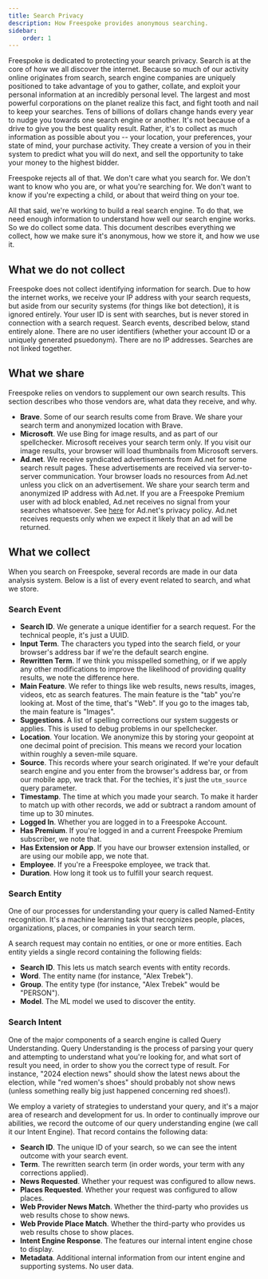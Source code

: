 ```yaml
---
title: Search Privacy
description: How Freespoke provides anonymous searching.
sidebar:
    order: 1
---
```


Freespoke is dedicated to protecting your search privacy. Search is at the core of how we all discover the internet. Because so much of our activity online originates from search, search engine companies are uniquely positioned to take advantage of you to gather, collate, and exploit your personal information at an incredibly personal level. The largest and most powerful corporations on the planet realize this fact, and fight tooth and nail to keep your searches. Tens of billions of dollars change hands every year to nudge you towards one search engine or another. It's not because of a drive to give you the best quality result. Rather, it's to collect as much information as possible about you -- your location, your preferences, your state of mind, your purchase activity. They create a version of you in their system to predict what you will do next, and sell the opportunity to take your money to the highest bidder.

Freespoke rejects all of that. We don't care what you search for. We don't want to know who you are, or what you're searching for. We don't want to know if you're expecting a child, or about that weird thing on your toe.

All that said, we're working to build a real search engine. To do that, we need enough information to understand how well our search engine works. So we do collect some data. This document describes everything we collect, how we make sure it's anonymous, how we store it, and how we use it.

## What we do not collect

Freespoke does not collect identifying information for search. Due to how the internet works, we receive your IP address with your search requests, but aside from our security systems (for things like bot detection), it is ignored entirely. Your user ID is sent with searches, but is never stored in connection with a search request. Search events, described below, stand entirely alone. There are no user identifiers (whether your account ID or a uniquely generated psuedonym). There are no IP addresses. Searches are not linked together.

## What we share

Freespoke relies on vendors to supplement our own search results. This section describes who those vendors are, what data they receive, and why.

- **Brave**. Some of our search results come from Brave. We share your search term and anonymized location with Brave.
- **Microsoft**. We use Bing for image results, and as part of our spellchecker. Microsoft receives your search term only. If you visit our image results, your browser will load thumbnails from Microsoft servers.
- **Ad.net**. We receive syndicated advertisements from Ad.net for some search result pages. These advertisements are received via server-to-server communication. Your browser loads no resources from Ad.net unless you click on an advertisement. We share your search term and anonymized IP address with Ad.net. If you are a Freespoke Premium user with ad block enabled, Ad.net receives no signal from your searches whatsoever. See [here](https://www.ad.net/privacy-policy/) for Ad.net's privacy policy. Ad.net receives requests only when we expect it likely that an ad will be returned.

## What we collect

When you search on Freespoke, several records are made in our data analysis system. Below is a list of every event related to search, and what we store.

### Search Event

- **Search ID**. We generate a unique identifier for a search request. For the technical people, it's just a UUID.
- **Input Term**. The characters you typed into the search field, or your browser's address bar if we're the default search engine.
- **Rewritten Term**. If we think you misspelled something, or if we apply any other modifications to improve the likelihood of providing quality results, we note the difference here.
- **Main Feature**. We refer to things like web results, news results, images, videos, etc as search features. The main feature is the "tab" you're looking at. Most of the time, that's "Web". If you go to the images tab, the main feature is "Images".
- **Suggestions**. A list of spelling corrections our system suggests or applies. This is used to debug problems in our spellchecker.
- **Location**. Your location. We anonymize this by storing your geopoint at one decimal point of precision. This means we record your location within roughly a seven-mile square.
- **Source**. This records where your search originated. If we're your default search engine and you enter from the browser's address bar, or from our mobile app, we track that. For the techies, it's just the `utm_source` query parameter.
- **Timestamp**. The time at which you made your search. To make it harder to match up with other records, we add or subtract a random amount of time up to 30 minutes.
- **Logged In**. Whether you are logged in to a Freespoke Account.
- **Has Premium**. If you're logged in and a current Freespoke Premium subscriber, we note that.
- **Has Extension or App**. If you have our browser extension installed, or are using our mobile app, we note that.
- **Employee**. If you're a Freespoke employee, we track that.
- **Duration**. How long it took us to fulfill your search request.

### Search Entity

One of our processes for understanding your query is called Named-Entity recognition. It's a machine learning task that recognizes people, places, organizations, places, or companies in your search term.

A search request may contain no entities, or one or more entities. Each entity yields a single record containing the following fields:

- **Search ID**. This lets us match search events with entity records.
- **Word**. The entity name (for instance, "Alex Trebek").
- **Group**. The entity type (for instance, "Alex Trebek" would be "PERSON").
- **Model**. The ML model we used to discover the entity.

### Search Intent

One of the major components of a search engine is called Query Understanding. Query Understanding is the process of parsing your query and attempting to understand what you're looking for, and what sort of result you need, in order to show you the correct type of result. For instance, "2024 election news" should show the latest news about the election, while "red women's shoes" should probably not show news (unless something really big just happened concerning red shoes!).

We employ a variety of strategies to understand your query, and it's a major area of research and development for us. In order to continually improve our abilities, we record the outcome of our query understanding engine (we call it our Intent Engine). That record contains the following data:

- **Search ID**. The unique ID of your search, so we can see the intent outcome with your search event.
- **Term**. The rewritten search term (in order words, your term with any corrections applied).
- **News Requested**. Whether your request was configured to allow news.
- **Places Requested**. Whether your request was configured to allow places.
- **Web Provider News Match**. Whether the third-party who provides us web results chose to show news.
- **Web Provide Place Match**. Whether the third-party who provides us web results chose to show places.
- **Intent Engine Response**. The features our internal intent engine chose to display.
- **Metadata**. Additional internal information from our intent engine and supporting systems. No user data.